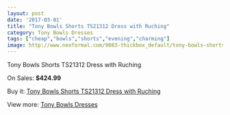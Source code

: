 ```yaml
---
layout: post
date: '2017-03-01'
title: "Tony Bowls Shorts TS21312 Dress with Ruching"
category: Tony Bowls Dresses
tags: ["cheap","bowls","shorts","evening","charming"]
image: http://www.neoformal.com/9083-thickbox_default/tony-bowls-shorts-ts21312-dress-with-ruching.jpg
---
```

Tony Bowls Shorts TS21312 Dress with Ruching

On Sales: **$424.99**
<a href="https://www.neoformal.com/en/tony-bowls-dresses/3169-tony-bowls-shorts-ts21312-dress-with-ruching.html"><amp-img layout="responsive" width="600" height="600" src="//www.neoformal.com/9083-thickbox_default/tony-bowls-shorts-ts21312-dress-with-ruching.jpg" alt="Tony Bowls Shorts TS21312 Dress with Ruching 0" /></a>
<a href="https://www.neoformal.com/en/tony-bowls-dresses/3169-tony-bowls-shorts-ts21312-dress-with-ruching.html"><amp-img layout="responsive" width="600" height="600" src="//www.neoformal.com/9084-thickbox_default/tony-bowls-shorts-ts21312-dress-with-ruching.jpg" alt="Tony Bowls Shorts TS21312 Dress with Ruching 1" /></a>
<a href="https://www.neoformal.com/en/tony-bowls-dresses/3169-tony-bowls-shorts-ts21312-dress-with-ruching.html"><amp-img layout="responsive" width="600" height="600" src="//www.neoformal.com/9085-thickbox_default/tony-bowls-shorts-ts21312-dress-with-ruching.jpg" alt="Tony Bowls Shorts TS21312 Dress with Ruching 2" /></a>

Buy it: [Tony Bowls Shorts TS21312 Dress with Ruching](https://www.neoformal.com/en/tony-bowls-dresses/3169-tony-bowls-shorts-ts21312-dress-with-ruching.html "Tony Bowls Shorts TS21312 Dress with Ruching")

View more: [Tony Bowls Dresses](https://www.neoformal.com/en/33-tony-bowls-dresses "Tony Bowls Dresses")